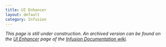```yaml
---
title: UI Enhancer
layout: default
category: Infusion
---
```


_This page is still under construction. An archived version can be found on the [UI Enhancer](http://wiki.fluidproject.org/display/docs/UI+Enhancer) page of the [Infusion Documentation wiki](http://wiki.fluidproject.org/display/docs/Infusion+Documentation)._
